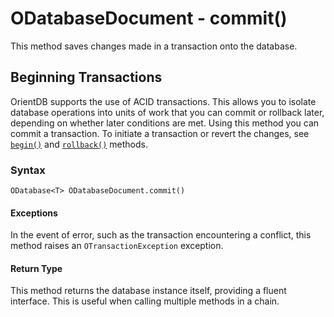 
# ODatabaseDocument - commit() 

This method saves changes made in a transaction onto the database.

## Beginning Transactions

OrientDB supports the use of ACID transactions.   This allows you to isolate database operations into units of work that you can commit or rollback later, depending on whether later conditions are met.  Using this method you can commit a transaction.  To initiate a transaction or revert the changes,  see [`begin()`](begin.md) and [`rollback()`](rollback.md) methods.

### Syntax

```
ODatabase<T> ODatabaseDocument.commit()
```

#### Exceptions

In the event of error, such as the transaction encountering a conflict, this method raises an `OTransactionException` exception.

#### Return Type

This method returns the database instance itself, providing a fluent interface.  This is useful when calling multiple methods in a chain.
